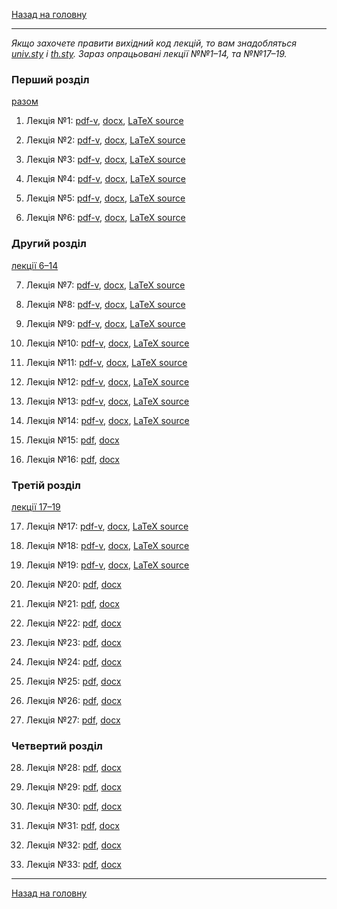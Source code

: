 <!--DEBUG-->

[Назад на головну](../README.md)

---

_Якщо захочете правити вихідний код лекцій, то вам знадобляться [univ.sty](univ.sty) і [th.sty](th.sty)._
_Зараз опрацьовані лекції №№1&ndash;14, та №№17&ndash;19._

### Перший розділ

[разом](ch-1-v.pdf)

1. Лекція №1: [pdf-v](1-v.pdf), [docx](1.docx), [LaTeX source](1.tex)

2. Лекція №2: [pdf-v](2-v.pdf), [docx](2.docx), [LaTeX source](2.tex)

3. Лекція №3: [pdf-v](3-v.pdf), [docx](3.docx), [LaTeX source](3.tex)

4. Лекція №4: [pdf-v](4-v.pdf), [docx](4.docx), [LaTeX source](4.tex)

5. Лекція №5: [pdf-v](5-v.pdf), [docx](5.docx), [LaTeX source](5.tex)

6. Лекція №6: [pdf-v](6-v.pdf), [docx](6.docx), [LaTeX source](6.tex)

### Другий розділ

[лекції 6&ndash;14](ch-2-v.pdf)

7. Лекція №7: [pdf-v](7-v.pdf), [docx](7.docx), [LaTeX source](7.tex)

8. Лекція №8: [pdf-v](8-v.pdf), [docx](8.docx), [LaTeX source](8.tex)

9. Лекція №9: [pdf-v](9-v.pdf), [docx](9.docx), [LaTeX source](9.tex)

10. Лекція №10: [pdf-v](10-v.pdf), [docx](10.docx), [LaTeX source](10.tex)

11. Лекція №11: [pdf-v](11-v.pdf), [docx](11.docx), [LaTeX source](11.tex)

12. Лекція №12: [pdf-v](12-v.pdf), [docx](12.docx), [LaTeX source](12.tex)

13. Лекція №13: [pdf-v](13-v.pdf), [docx](13.docx), [LaTeX source](13.tex)

14. Лекція №14: [pdf-v](14-v.pdf), [docx](14.docx), [LaTeX source](14.tex)

15. Лекція №15: [pdf](15.pdf), [docx](15.docx)

16. Лекція №16: [pdf](16.pdf), [docx](16.docx)

### Третій розділ

[лекції 17&ndash;19](ch-3-v.pdf)

17. Лекція №17: [pdf-v](17-v.pdf), [docx](17.docx), [LaTeX source](17.tex)

18. Лекція №18: [pdf-v](18-v.pdf), [docx](18.docx), [LaTeX source](18.tex)

19. Лекція №19: [pdf-v](19-v.pdf), [docx](19.docx), [LaTeX source](19.tex)

20. Лекція №20: [pdf](20.pdf), [docx](20.docx)

21. Лекція №21: [pdf](21.pdf), [docx](21.docx)

22. Лекція №22: [pdf](22.pdf), [docx](22.docx)

23. Лекція №23: [pdf](23.pdf), [docx](23.docx)

24. Лекція №24: [pdf](24.pdf), [docx](24.docx)

25. Лекція №25: [pdf](25.pdf), [docx](25.docx)

26. Лекція №26: [pdf](26.pdf), [docx](26.docx)

27. Лекція №27: [pdf](27.pdf), [docx](27.docx)

### Четвертий розділ

28. Лекція №28: [pdf](28.pdf), [docx](28.docx)

29. Лекція №29: [pdf](29.pdf), [docx](29.docx)

30. Лекція №30: [pdf](30.pdf), [docx](30.docx)

31. Лекція №31: [pdf](31.pdf), [docx](31.docx)

32. Лекція №32: [pdf](32.pdf), [docx](32.docx)

33. Лекція №33: [pdf](33.pdf), [docx](33.docx)

---

[Назад на головну](../README.md)
